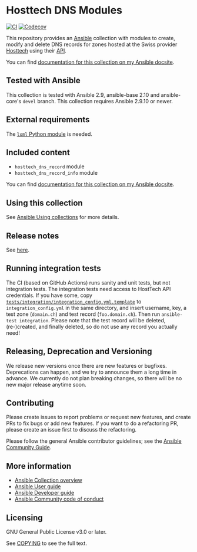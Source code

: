 # Hosttech DNS Modules
[![CI](https://github.com/felixfontein/ansible-hosttech_dns/workflows/CI/badge.svg?event=push&branch=main)](https://github.com/felixfontein/ansible-hosttech_dns/actions?query=workflow%3A%22CI%22+branch%3Amain)
[![Codecov](https://img.shields.io/codecov/c/github/felixfontein/ansible-hosttech_dns)](https://codecov.io/gh/felixfontein/ansible-hosttech_dns)

This repository provides an [Ansible](https://github.com/ansible/ansible) collection with modules to create, modify and delete DNS records for zones hosted at the Swiss provider [Hosttech](https://www.hosttech.ch/) using their [API](https://ns1.hosttech.eu/public/api?wsdl).

You can find [documentation for this collection on my Ansible docsite](https://ansible.fontein.de/collections/felixfontein/hosttech_dns/).

## Tested with Ansible

This collection is tested with Ansible 2.9, ansible-base 2.10 and ansible-core's `devel` branch.
This collection requires Ansible 2.9.10 or newer.

## External requirements

The [`lxml` Python module](https://pypi.org/project/lxml/) is needed.

## Included content

- ``hosttech_dns_record`` module
- ``hosttech_dns_record_info`` module

You can find [documentation for this collection on my Ansible docsite](https://ansible.fontein.de/collections/felixfontein/hosttech_dns/).

## Using this collection

See [Ansible Using collections](https://docs.ansible.com/ansible/latest/user_guide/collections_using.html) for more details.

## Release notes

See [here](https://github.com/felixfontein/ansible-hosttech_dns/tree/main/CHANGELOG.rst).

## Running integration tests

The CI (based on GitHub Actions) runs sanity and unit tests, but not integration tests. The integration tests need access to HostTech API credentials. If you have some, copy [`tests/integration/integration_config.yml.template`](https://github.com/felixfontein/ansible-hosttech_dns/blob/main/tests/integration/integration_config.yml.template) to `integration_config.yml` in the same directory, and insert username, key, a test zone (`domain.ch`) and test record (`foo.domain.ch`). Then run `ansible-test integration`. Please note that the test record will be deleted, (re-)created, and finally deleted, so do not use any record you actually need!

## Releasing, Deprecation and Versioning

We release new versions once there are new features or bugfixes. Deprecations can happen, and we try to announce them a long time in advance. We currently do not plan breaking changes, so there will be no new major release anytime soon.

## Contributing

Please create issues to report problems or request new features, and create PRs to fix bugs or add new features. If you want to do a refactoring PR, please create an issue first to discuss the refactoring.

Please follow the general Ansible contributor guidelines; see the [Ansible Community Guide](https://docs.ansible.com/ansible/latest/community/index.html).

## More information

- [Ansible Collection overview](https://github.com/ansible-collections/overview)
- [Ansible User guide](https://docs.ansible.com/ansible/latest/user_guide/index.html)
- [Ansible Developer guide](https://docs.ansible.com/ansible/latest/dev_guide/index.html)
- [Ansible Community code of conduct](https://docs.ansible.com/ansible/latest/community/code_of_conduct.html)

## Licensing

GNU General Public License v3.0 or later.

See [COPYING](https://www.gnu.org/licenses/gpl-3.0.txt) to see the full text.
